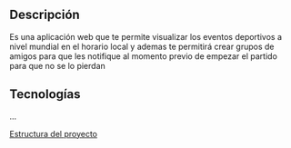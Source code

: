 
## Descripción

Es una aplicación web que te permite visualizar los eventos deportivos a nivel mundial en el horario local y ademas te permitirá crear grupos de amigos para que les notifique al momento previo de empezar el partido para que no se lo pierdan

## Tecnologías 
...


[Estructura del proyecto](https://wityan.medium.com/next-js-project-structure-1531610bed71)

